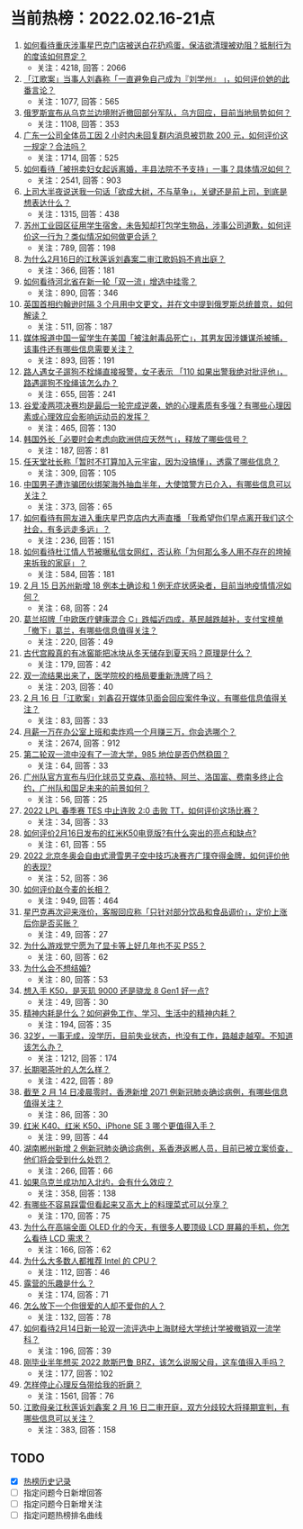 # 当前热榜：2022.02.16-21点
1. [如何看待重庆涉事星巴克门店被送白花扔鸡蛋，保洁欲清理被劝阻？抵制行为的度该如何界定？](https://www.zhihu.com/question/516848717)
    * 关注：4218, 回答：2066
2. [「江歌案」当事人刘鑫称「一直避免自己成为『刘学州』 」，如何评价她的此番言论？](https://www.zhihu.com/question/516859570)
    * 关注：1077, 回答：565
3. [俄罗斯宣布从乌克兰边境附近撤回部分军队，乌方回应，目前当地局势如何？](https://www.zhihu.com/question/516747307)
    * 关注：1108, 回答：353
4. [广东一公司全体员工因 2 小时内未回复群内消息被罚款 200 元，如何评价这一规定？合法吗？](https://www.zhihu.com/question/516726551)
    * 关注：1714, 回答：525
5. [如何看待「被拐卖妇女起诉离婚，丰县法院不予支持」一事？具体情况如何？](https://www.zhihu.com/question/516840740)
    * 关注：2541, 回答：903
6. [上司大半夜说送我一句话「欲成大树，不与草争」，关键还是前上司，到底是想表达什么？](https://www.zhihu.com/question/516235170)
    * 关注：1315, 回答：438
7. [苏州工业园区征用学生宿舍，未告知却打包学生物品，涉事公司道歉，如何评价这一行为？类似情况如何做更合适？](https://www.zhihu.com/question/516764431)
    * 关注：789, 回答：198
8. [为什么2月16日的江秋莲诉刘鑫案二审江歌妈妈不肯出庭？](https://www.zhihu.com/question/516859026)
    * 关注：366, 回答：181
9. [如何看待河北省在新一轮「双一流」增选中挂零？](https://www.zhihu.com/question/516515530)
    * 关注：890, 回答：346
10. [英国首相约翰逊时隔 3 个月用中文更文，并在文中提到俄罗斯总统普京，如何解读？](https://www.zhihu.com/question/516740854)
    * 关注：511, 回答：187
11. [媒体报道中国一留学生在美国「被注射毒品死亡」，其男友因涉嫌谋杀被捕，该事件还有哪些信息需要关注？](https://www.zhihu.com/question/516864704)
    * 关注：893, 回答：191
12. [路人遇女子遛狗不栓绳直接报警，女子表示 「110 如果出警我绝对批评他」，路遇遛狗不拴绳该怎么办？](https://www.zhihu.com/question/516676592)
    * 关注：655, 回答：241
13. [谷爱凌两项决赛均是最后一轮完成逆袭，她的心理素质有多强？有哪些心理因素或心理效应会影响运动员的发挥？](https://www.zhihu.com/question/513325966)
    * 关注：465, 回答：130
14. [韩国外长「必要时会考虑向欧洲供应天然气」，释放了哪些信号？](https://www.zhihu.com/question/516338659)
    * 关注：187, 回答：81
15. [任天堂社长称「暂时不打算加入元宇宙，因为没搞懂」，透露了哪些信息？](https://www.zhihu.com/question/516729675)
    * 关注：309, 回答：105
16. [中国男子遭诈骗团伙绑架海外抽血半年，大使馆警方已介入，有哪些信息可以关注？](https://www.zhihu.com/question/516708662)
    * 关注：373, 回答：65
17. [如何看待有网友进入重庆星巴克店内大声直播 「我希望你们早点离开我们这个社会，有多远走多远」？](https://www.zhihu.com/question/516893843)
    * 关注：236, 回答：151
18. [如何看待杜江情人节被曝私信女网红，否认称「为何那么多人用不存在的垮掉来拆我的家庭」？](https://www.zhihu.com/question/516688043)
    * 关注：584, 回答：181
19. [2 月 15 日苏州新增 18 例本土确诊和 1 例无症状感染者，目前当地疫情情况如何？](https://www.zhihu.com/question/516850990)
    * 关注：68, 回答：24
20. [葛兰招牌「中欧医疗健康混合 C」跌幅近四成，基民越跌越补，支付宝榜单「撤下」葛兰，有哪些信息值得关注？](https://www.zhihu.com/question/516497482)
    * 关注：220, 回答：49
21. [古代宫殿真的有冰窖能把冰块从冬天储存到夏天吗？原理是什么？](https://www.zhihu.com/question/29703885)
    * 关注：179, 回答：42
22. [双一流结果出来了，医学院校的格局要重新洗牌了吗？](https://www.zhihu.com/question/516675365)
    * 关注：203, 回答：40
23. [2 月 16 日「江歌案」刘鑫召开媒体见面会回应案件争议，有哪些信息值得关注？](https://www.zhihu.com/question/516933731)
    * 关注：83, 回答：33
24. [月薪一万在办公室上班和卖炸鸡一个月赚三万，你会选哪个？](https://www.zhihu.com/question/422477749)
    * 关注：2674, 回答：912
25. [第二轮双一流中没有了一流大学，985 地位是否仍然稳固？](https://www.zhihu.com/question/516482590)
    * 关注：64, 回答：33
26. [广州队官方宣布与归化球员艾克森、高拉特、阿兰、洛国富、费南多终止合约，广州队和国足未来的前景如何？](https://www.zhihu.com/question/516920241)
    * 关注：56, 回答：25
27. [2022 LPL 春季赛 TES 中止连败 2:0 击败 TT，如何评价这场比赛？](https://www.zhihu.com/question/516908204)
    * 关注：34, 回答：33
28. [如何评价2月16日发布的红米K50电竞版?有什么突出的亮点和缺点?](https://www.zhihu.com/question/516939184)
    * 关注：61, 回答：55
29. [2022 北京冬奥会自由式滑雪男子空中技巧决赛齐广璞夺得金牌，如何评价他的表现?](https://www.zhihu.com/question/516940413)
    * 关注：52, 回答：36
30. [如何评价赵今麦的长相？](https://www.zhihu.com/question/264101948)
    * 关注：949, 回答：464
31. [星巴克再次迎来涨价，客服回应称「只针对部分饮品和食品调价」，定价上涨后你是否买账？](https://www.zhihu.com/question/516878435)
    * 关注：49, 回答：27
32. [为什么游戏党宁愿为了显卡等上好几年也不买 PS5？](https://www.zhihu.com/question/516192512)
    * 关注：60, 回答：62
33. [为什么会不想结婚?](https://www.zhihu.com/question/516910021)
    * 关注：80, 回答：53
34. [想入手 K50，是天玑 9000 还是骁龙 8 Gen1 好一点?](https://www.zhihu.com/question/515327511)
    * 关注：49, 回答：30
35. [精神内耗是什么？如何避免工作、学习、生活中的精神内耗？](https://www.zhihu.com/question/515910388)
    * 关注：194, 回答：35
36. [32岁，一事无成，没学历，目前失业状态，也没有工作，路越走越窄。不知道该怎么办？](https://www.zhihu.com/question/507660535)
    * 关注：1212, 回答：174
37. [长期喝茶叶的人怎么样？](https://www.zhihu.com/question/496198764)
    * 关注：422, 回答：89
38. [截至 2 月 14 日凌晨零时，香港新增 2071 例新冠肺炎确诊病例，有哪些信息值得关注？](https://www.zhihu.com/question/516527684)
    * 关注：86, 回答：30
39. [红米 K40、红米 K50、iPhone SE 3 哪个更值得入手？](https://www.zhihu.com/question/515769464)
    * 关注：99, 回答：44
40. [湖南郴州新增 2 例新冠肺炎确诊病例，系香港返郴人员，目前已被立案侦查，他们将会受到什么处罚？](https://www.zhihu.com/question/516677490)
    * 关注：266, 回答：66
41. [如果乌克兰成功加入北约，会有什么效应？](https://www.zhihu.com/question/516297978)
    * 关注：358, 回答：138
42. [有哪些不容易踩雷但看起来又高大上的料理菜式可以分享？](https://www.zhihu.com/question/516753230)
    * 关注：170, 回答：75
43. [为什么在高端全面 OLED 化的今天，有很多人要顶级 LCD 屏幕的手机，你怎么看待 LCD 需求？](https://www.zhihu.com/question/516101065)
    * 关注：166, 回答：62
44. [为什么大多数人都推荐 Intel 的 CPU？](https://www.zhihu.com/question/515682942)
    * 关注：112, 回答：46
45. [露营的乐趣是什么？](https://www.zhihu.com/question/448161030)
    * 关注：174, 回答：71
46. [怎么放下一个你很爱的人却不爱你的人？](https://www.zhihu.com/question/516848921)
    * 关注：132, 回答：78
47. [如何看待2月14日新一轮双一流评选中上海财经大学统计学被撤销双一流学科？](https://www.zhihu.com/question/516488488)
    * 关注：196, 回答：39
48. [刚毕业半年想买 2022 款斯巴鲁 BRZ，该怎么说服父母，这车值得入手吗？](https://www.zhihu.com/question/516481388)
    * 关注：177, 回答：102
49. [怎样停止心理反刍带给我的折磨？](https://www.zhihu.com/question/304564566)
    * 关注：1561, 回答：76
50. [江歌母亲江秋莲诉刘鑫案 2 月 16 日二审开庭，双方分歧较大将择期宣判，有哪些信息可以关注？](https://www.zhihu.com/question/516028284)
    * 关注：383, 回答：158
## TODO
* [x] [热榜历史记录](hot_history/AllHot.md)
* [ ] 指定问题今日新增回答
* [ ] 指定问题今日新增关注
* [ ] 指定问题热榜排名曲线
